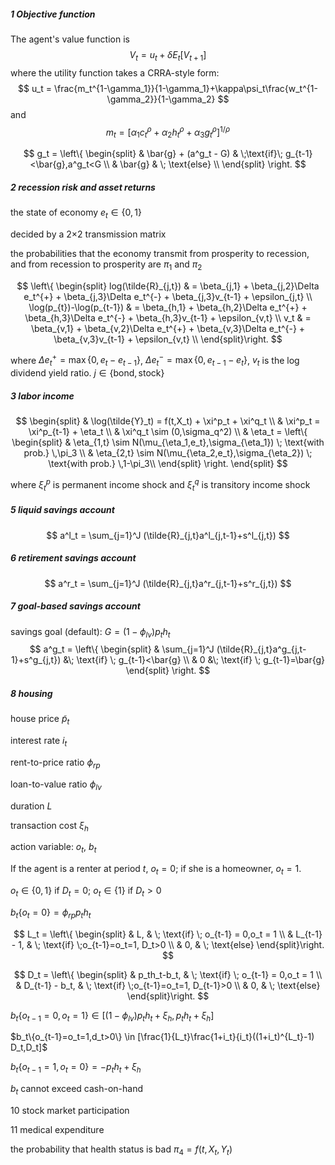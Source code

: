 ##### 1 Objective function

The agent's value function is 
$$
V_t = u_t + \delta E_t[V_{t+1}]
$$
where the utility function takes a CRRA-style form:
$$
u_t = \frac{m_t^{1-\gamma_1}}{1-\gamma_1}+\kappa\psi_t\frac{w_t^{1-\gamma_2}}{1-\gamma_2}
$$
and 
$$
m_t = [\alpha_1 c_t^{\rho} + \alpha_2h_t^{\rho} + \alpha_3g_t^\rho]^{1/\rho}
$$

$$
g_t = \left\{
\begin{split}
& \bar{g} + (a^g_t - G) & \;\text{if}\; g_{t-1}<\bar{g},a^g_t<G \\
& \bar{g} & \; \text{else} \\
\end{split}
\right.
$$




##### 2 recession risk and asset returns

the state of economy $e_t \in \{0,1\}$ 

decided by a 2×2 transmission matrix

the probabilities that the economy transmit from prosperity to recession, and from recession to prosperity are $\pi_1$ and $\pi_2$


$$
\left\{
\begin{split}
log(\tilde{R}_{j,t}) & = \beta_{j,1} + \beta_{j,2}\Delta e_t^{+} + \beta_{j,3}\Delta e_t^{-} + \beta_{j,3}v_{t-1} + \epsilon_{j,t} \\
\log(p_{t})-\log(p_{t-1}) & = \beta_{h,1} + \beta_{h,2}\Delta e_t^{+} + \beta_{h,3}\Delta e_t^{-} + \beta_{h,3}v_{t-1} + \epsilon_{v,t} \\
v_t & = \beta_{v,1} + \beta_{v,2}\Delta e_t^{+} + \beta_{v,3}\Delta e_t^{-} + \beta_{v,3}v_{t-1} + \epsilon_{v,t} \\
\end{split}\right.
$$

where $\Delta e_t^{+}=\max\{0,e_t-e_{t-1}\}$, $\Delta e_t^{-}=\max\{0,e_{t-1}-e_t\}$, $v_t$ is the log dividend yield ratio. $j \in \{\text{bond},\text{stock}\}$



##### 3 labor income

$$
\begin{split}
& \log(\tilde{Y}_t) = f(t,X_t) + \xi^p_t + \xi^q_t \\
& \xi^p_t = \xi^p_{t-1} + \eta_t \\
& \xi^q_t \sim (0,\sigma_q^2) \\
& \eta_t = \left\{
\begin{split}
& \eta_{1,t} \sim N(\mu_{\eta_1,e_t},\sigma_{\eta_1}) \; \text{with prob.} \,\pi_3 \\
& \eta_{2,t} \sim N(\mu_{\eta_2,e_t},\sigma_{\eta_2}) \; \text{with prob.} \,1-\pi_3\\
\end{split}
\right.
\end{split}
$$

where $\xi^p_t$ is permanent income shock and $\xi^q_t$ is transitory income shock

##### 5 liquid savings account

$$
a^l_t = \sum_{j=1}^J (\tilde{R}_{j,t}a^l_{j,t-1}+s^l_{j,t})
$$

##### 6 retirement savings account

$$
a^r_t = \sum_{j=1}^J (\tilde{R}_{j,t}a^r_{j,t-1}+s^r_{j,t})
$$



##### 7 goal-based savings account

savings goal (default): $G = (1-\phi_{lv})p_th_t$
$$
a^g_t = \left\{
\begin{split}
& \sum_{j=1}^J (\tilde{R}_{j,t}a^g_{j,t-1}+s^g_{j,t}) &\; \text{if} \; g_{t-1}<\bar{g}  \\
& 0 &\; \text{if} \; g_{t-1}=\bar{g} 
\end{split}
\right.
$$



##### 8 housing

house price $\tilde{p}_t$

interest rate $i_t$

rent-to-price ratio $\phi_{rp}$

loan-to-value ratio $\phi_{lv}$

duration $L$

transaction cost $\xi_h$



action variable: $o_t$, $b_t$



If the agent is a renter at period $t$, $o_t = 0$;  if she is a homeowner, $o_t = 1$. 

$o_t \in \{0,1\}$  if $D_t=0$; $o_t \in \{1\}$ if $D_t>0$ 

$b_t\{o_t = 0\} = \phi_{rp}p_th_t$


$$
L_t = \left\{
\begin{split}
& L, & \; \text{if} \; o_{t-1} = 0,o_t = 1 \\
& L_{t-1} - 1, & \; \text{if} \;o_{t-1}=o_t=1, D_t>0 \\
& 0, & \; \text{else}
\end{split}\right.
$$

$$
D_t = \left\{
\begin{split}
& p_th_t-b_t, & \; \text{if} \; o_{t-1} = 0,o_t = 1 \\
& D_{t-1} - b_t, & \; \text{if} \;o_{t-1}=o_t=1, D_{t-1}>0 \\
& 0, & \; \text{else}
\end{split}\right.
$$



$b_t\{o_{t-1} = 0,o_t = 1\} \in [(1-\phi_{lv})p_th_t+\xi_h,p_th_t+\xi_h]$


$b_t\{o_{t-1}=o_t=1,d_t>0\} \in [\frac{1}{L_t}\frac{1+i_t}{i_t}((1+i_t)^{L_t}-1) D_t,D_t]$

$b_t\{o_{t-1}=1,o_t=0\} = -p_th_t+\xi_h$





$b_t$ cannot exceed cash-on-hand





10 stock market participation 

11 medical expenditure



the probability that health status is bad $\pi_4 = f(t,X_t,Y_t)$ 

